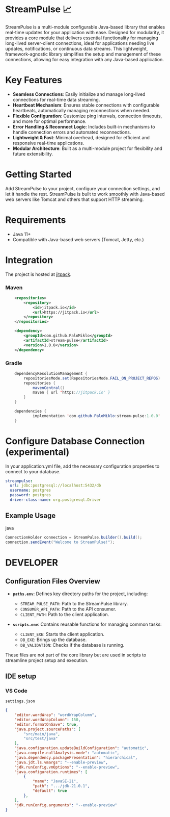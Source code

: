# StreamPulse 📈

StreamPulse is a multi-module configurable Java-based library that enables real-time updates for your application with ease. Designed for modularity, it provides a core module that delivers essential functionality for managing long-lived server-client connections, ideal for applications needing live updates, notifications, or continuous data streams. This lightweight, framework-agnostic library simplifies the setup and management of these connections, allowing for easy integration with any Java-based application.

# Key Features
- **Seamless Connections**: Easily initialize and manage long-lived connections for real-time data streaming.
- **Heartbeat Mechanism**: Ensures stable connections with configurable heartbeats, automatically managing reconnections when needed.
- **Flexible Configuration**: Customize ping intervals, connection timeouts, and more for optimal performance.
- **Error Handling & Reconnect Logic**: Includes built-in mechanisms to handle connection errors and automated reconnections.
- **Lightweight & Fast**: Minimal overhead, designed for efficient and responsive real-time applications.
- **Modular Architecture**: Built as a multi-module project for flexibility and future extensibility.
     
# Getting Started
Add StreamPulse to your project, configure your connection settings, and let it handle the rest. StreamPulse is built to work smoothly with Java-based web servers like Tomcat and others that support HTTP streaming.

# Requirements
- Java 11+   
- Compatible with Java-based web servers (Tomcat, Jetty, etc.)   
    
# Integration
The project is hosted at [jitpack](https://jitpack.io/#PaloMiklo/stream-pulse).       
### Maven    
```xml
	<repositories>
		<repository>
		    <id>jitpack.io</id>
		    <url>https://jitpack.io</url>
		</repository>
	</repositories>

  	<dependency>
	    <groupId>com.github.PaloMiklo</groupId>
	    <artifactId>stream-pulse</artifactId>
	    <version>1.0.0</version>
	</dependency>
```    
### Gradle
```java
	dependencyResolutionManagement {
		repositoriesMode.set(RepositoriesMode.FAIL_ON_PROJECT_REPOS)
		repositories {
			mavenCentral()
			maven { url 'https://jitpack.io' }
		}
	}
```

```java
	dependencies {
	        implementation 'com.github.PaloMiklo:stream-pulse:1.0.0'
	}
```
    
# Configure Database Connection (experimental)

In your application.yml file, add the necessary configuration properties to connect to your database.

```yaml
streampulse:
  url: jdbc:postgresql://localhost:5432/db
  username: postgres
  password: postgres
  driver-class-name: org.postgresql.Driver
```
## Example Usage
java
```java
ConnectionHolder connection = StreamPulse.builder().build();
connection.sendEvent("Welcome to StreamPulse!");
```

# DEVELOPER
## Configuration Files Overview

- **`paths.env`**: Defines key directory paths for the project, including:
  - `STREAM_PULSE_PATH`: Path to the StreamPulse library.
  - `CONSUMER_API_PATH`: Path to the API consumer.
  - `CLIENT_PATH`: Path to the client application.

- **`scripts.env`**: Contains reusable functions for managing common tasks:
  - `CLIENT_EXE`: Starts the client application.
  - `DB_EXE`: Brings up the database.
  - `DB_VALIDATION`: Checks if the database is running.     

These files are not part of the core library but are used in scripts to streamline project setup and execution.     
## IDE setup
### VS Code
`settings.json`
```json
{
    "editor.wordWrap": "wordWrapColumn",
    "editor.wordWrapColumn": 150,
    "editor.formatOnSave": true,
    "java.project.sourcePaths": [
        "src/main/java",
        "src/test/java"
    ],
    "java.configuration.updateBuildConfiguration": "automatic",
    "java.compile.nullAnalysis.mode": "automatic",
    "java.dependency.packagePresentation": "hierarchical",
    "java.jdt.ls.vmargs": "--enable-preview",
    "jdk.runConfig.vmOptions": "--enable-preview",
    "java.configuration.runtimes": [
        {
            "name": "JavaSE-21",
            "path": ".../jdk-21.0.1",
            "default": true
        },
    ],
    "jdk.runConfig.arguments": "--enable-preview"
}
```
